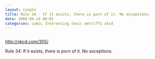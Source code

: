 ```yaml
---
layout: single
title: Rule 34 - If it exists, there is porn of it. No exceptions.
date: 2008-04-10 00:01
categories: comic Interesting Sonic wetriffs xkcd
---
```

<a href="http://xkcd.com/305/"><img class="alignnone size-full wp-image-425" title="rule_34" src="/public/uploads/2008/04/rule_34.png" alt="" /></a>

<a href="http://xkcd.com/305/">http://xkcd.com/305/</a>

Rule 34: If it exists, there is porn of it. No exceptions.
